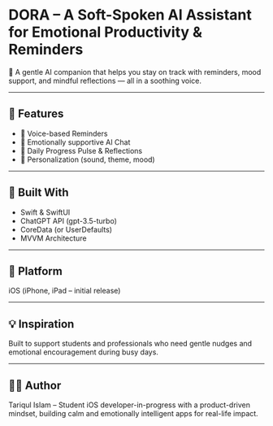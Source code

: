 # DORA – A Soft-Spoken AI Assistant for Emotional Productivity & Reminders

🌿 A gentle AI companion that helps you stay on track with reminders, mood support, and mindful reflections — all in a soothing voice.

---

## 🌟 Features
- 🔔 Voice-based Reminders
- 💬 Emotionally supportive AI Chat
- 🌱 Daily Progress Pulse & Reflections
- 🎨 Personalization (sound, theme, mood)

---

## 🚀 Built With
- Swift & SwiftUI
- ChatGPT API (gpt-3.5-turbo)
- CoreData (or UserDefaults)
- MVVM Architecture

---

## 📱 Platform
iOS (iPhone, iPad – initial release)

---

## 💡 Inspiration
Built to support students and professionals who need gentle nudges and emotional encouragement during busy days.

---

## 👨‍💻 Author
Tariqul Islam – Student iOS developer-in-progress with a product-driven mindset, building calm and emotionally intelligent apps for real-life impact.
